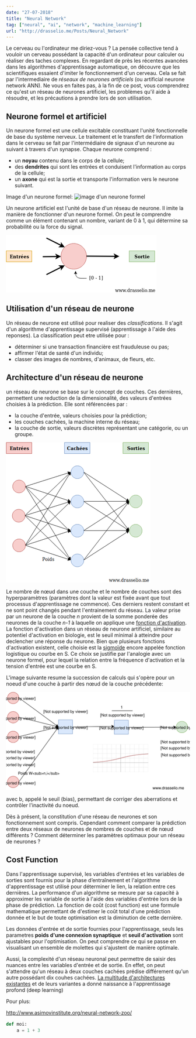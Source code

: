 ```yaml
---
date: "27-07-2018"
title: "Neural Network"
tag: ["neural", "ai", "network", "machine_learning"]
url: "http://drasselio.me/Posts/Neural_Network"
---
```


Le cerveau ou  l'ordinateur me diriez-vous ? La pensée collective tend à vouloir un cerveau possédant la capacité d'un ordinateur pour calculer ou réaliser des taches complexes. En regardant de près les récentes avancées dans les algorithmes d'apprentissage automatique, on découvre que les scientifiques essaient d'imiter le fonctionnement d'un cerveau. Cela se fait par l'intermediaire de *réseaux de neurones artificiels* (ou artificial neurone network ANN). 
Ne vous en faites pas, à la fin de ce post, vous comprendrez ce qu'est un réseau de neurones artificiel, les problèmes qu'il aide à résoudre, et les précautions à prendre lors de son utilisation.

## Neurone formel et artificiel

Un neurone formel est une cellule excitable constituant l'unité fonctionnelle de base du système nerveux. Le traitement et le transfert de l'information dans le cerveau se fait par l'intermédiaire de signaux d'un neurone au suivant à travers d'un synapse. Chaque neurone comprend :
* un **noyau** contenu dans le corps de la cellule; 
* des **dendrites** qui sont les entrées et conduisent l'information au corps de la cellule; 
* un **axone** qui est la sortie  et transporte l'information vers le neurone suivant.

Image d'un neurone formel: ![image d'un neurone formel](https://alzheimer8.webnode.fr/_files/200000020-bc82bbd7d2/schema-neurone1.gif)


Un neurone artificiel est l'unité de base d'un réseau de neurone. Il imite la manière de fonctionner d'un neurone formel. On peut le comprendre comme un élément contenant un nombre, variant de 0 à 1, qui détermine sa probabilité ou la force du signal.

![images](/static/images/neurone_artificiel.png)

## Utilisation d'un réseau de neurone

Un réseau de neurone est utilisé pour realiser des *classifications*. Il s'agit d'un algorithme d'apprentissage supervisé (apprentissage à l'aide des reponses). La classification peut etre utilisée pour : 

* déterminer si une transaction financière est frauduleuse ou pas;
* affirmer l'état de santé d'un individu;
* classer des images de nombres, d'animaux, de fleurs, etc.

## Architecture d'un réseau de neurone

un réseau de neurone se base sur le concept de couches. Ces dernières, permettent une reduction de la dimensionalité, des valeurs d'entrées choisies à la prédiction. Elle  sont référencées par :

* la couche d'entrée, valeurs choisies pour la prédiction;
* les couches cachées, la machine interne du réseau;
* la couche de sortie, valeurs discrètes représentant une catégorie, ou un groupe.


![images](/static/images/simple_rn.png)

Le nombre de nœud dans une couche et le nombre de couches sont des hyperparamètres (paramètres dont la valeur est fixée avant que tout processus d'apprentissage ne commence). Ces derniers restent constant et ne sont point changés pendant l'entrainement du réseau.
La valeur prise par un neurone de la couche *n* provient de la somme ponderée des neurones de la couche *n-1* à laquelle on applique une [fonction d'activation](https://fr.wikipedia.org/wiki/Fonction_d%27activation). La fonction d'activation dans un réseau de neurone artificiel, similaire au potentiel d'activation en biologie, est le seuil minimal à atteindre pour declencher une réponse du neurone. Bien que plusieurs fonctions d'activation existent, celle choisie est la [sigmoïde](https://fr.wikipedia.org/wiki/Sigmo%C3%AFde_(math%C3%A9matiques)) encore appelée fonction logistique ou courbe en S. Ce choix se justifie par l'analogie avec un neurone formel, pour lequel la relation entre la fréquence d'activation et la tension d'entrée est une courbe en S.

L'image suivante resume la succession de calculs qui s'opère pour un noeud d'une couche à partir des nœud de la couche précédente: 


![images](/static/images/calcul_valeur_neurone.svg)

avec b, appelé le seuil (bias), permettant de corriger des aberrations et contrôler l'inactivité du noeud.

Dès à présent, la constitution d'une réseau de neurones et son fonctionnement sont compris. Cependant comment comparer la prédiction entre deux réseaux de neurones de nombres de couches et de nœud différents ? Comment déterminer les paramètres optimaux pour un réseau de neurones ? 

## Cost Function 

Dans l'apprentissage supervisé, les variables d'entrées et les variables de sorties sont fournis pour la phase d’entraînement et l'algorithme d'apprentissage est utilisé pour déterminer le lien, la relation entre ces dernières. La performance d'un algorithme se mesure par sa capacité à approximer les variable de sortie à l'aide des variables d'entrée lors de la phase de prédiction. La fonction de coût (cost function) est une formule mathematique permettant de d'estimer le coût total d'une prédiction donnée et le but de toute optimisation est la diminution de cette dernière. 

Les données d'entrée et de sortie fournies pour l'apprentissage, seuls les parametres **poids d'une connexion synaptique** et **seuil d'activation** sont ajustables pour l'optimisation. On peut comprendre ce qui se passe en visualisant un ensemble de molettes qui s'ajustent de manière optimale.

 Aussi, la complexité d'un réseau neuronal peut permettre de saisir des nuances entre les variables d'entrée et de sortie. En effet, on peut s'attendre qu'un réseau à deux couches cachées prédise différement qu'un autre possédant dix couhes cachées. [La multitude d'architectures existantes](http://www.asimovinstitute.org/wp-content/uploads/2016/09/neuralnetworks.png) et de leurs variantes a donné naissance à l'apprentissage profond (deep learning) 

Pour plus:

http://www.asimovinstitute.org/neural-network-zoo/



```python
def moi:
    a = 1 + 3
```